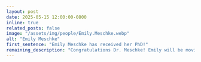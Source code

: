```yaml
---
layout: post
date: 2025-05-15 12:00:00-0800
inline: true
related_posts: false
image: "/assets/img/people/Emily.Meschke.webp"
alt: "Emily Meschke"
first_sentence: "Emily Meschke has received her PhD!"
remaining_description: "Congratulations Dr. Meschke! Emily will be moving to Columbia University in a few months to begin a postdoc."
---
```

